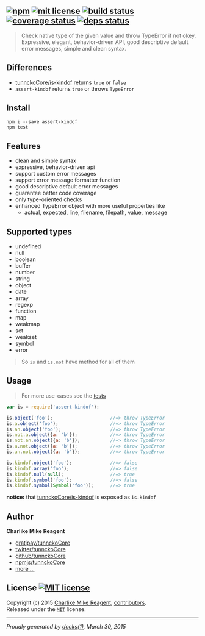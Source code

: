 ## [![npm][npmjs-img]][npmjs-url] [![mit license][license-img]][license-url] [![build status][travis-img]][travis-url] [![coverage status][coveralls-img]][coveralls-url] [![deps status][daviddm-img]][daviddm-url]

> Check native type of the given value and throw TypeError if not okey. Expressive, elegant, behavior-driven API, good descriptive default error messages, simple and clean syntax.

## Differences
- [tunnckoCore/is-kindof](https://github.com/tunnckoCore/is-kindof) returns `true` or `false`
- `assert-kindof` returns `true` or throws `TypeError`


## Install
```
npm i --save assert-kindof
npm test
```


## Features
- clean and simple syntax
- expressive, behavior-driven api
- support custom error messages
- support error message formatter function
- good descriptive default error messages
- guarantee better code coverage
- only type-oriented checks
- enhanced TypeError object with more useful properties like
  + actual, expected, line, filename, filepath, value, message


## Supported types
- undefined
- null
- boolean
- buffer
- number
- string
- object
- date
- array
- regexp
- function
- map
- weakmap
- set
- weakset
- symbol
- error

> So `is` and `is.not` have method for all of them

## Usage
> For more use-cases see the [tests](./test.js)

```js
var is = require('assert-kindof');

is.object('foo');                     //=> throw TypeError
is.a.object('foo');                   //=> throw TypeError
is.an.object('foo');                  //=> throw TypeError
is.not.a.object({a: 'b'});            //=> throw TypeError
is.not.an.object({a: 'b'});           //=> throw TypeError
is.a.not.object({a: 'b'});            //=> throw TypeError
is.an.not.object({a: 'b'});           //=> throw TypeError

is.kindof.object('foo');              //=> false
is.kindof.array('foo');               //=> false
is.kindof.null(null);                 //=> true
is.kindof.symbol('foo');              //=> false
is.kindof.symbol(Symbol('foo'));      //=> true
```
**notice:** that [tunnckoCore/is-kindof](https://github.com/tunnckoCore/is-kindof) is exposed as `is.kindof`


## Author
**Charlike Mike Reagent**
+ [gratipay/tunnckoCore][author-gratipay]
+ [twitter/tunnckoCore][author-twitter]
+ [github/tunnckoCore][author-github]
+ [npmjs/tunnckoCore][author-npmjs]
+ [more ...][contrib-more]


## License [![MIT license][license-img]][license-url]
Copyright (c) 2015 [Charlike Mike Reagent][contrib-more], [contributors][contrib-graf].  
Released under the [`MIT`][license-url] license.


[npmjs-url]: http://npm.im/assert-kindof
[npmjs-img]: https://img.shields.io/npm/v/assert-kindof.svg?style=flat&label=assert-kindof

[coveralls-url]: https://coveralls.io/r/tunnckoCore/assert-kindof?branch=master
[coveralls-img]: https://img.shields.io/coveralls/tunnckoCore/assert-kindof.svg?style=flat

[license-url]: https://github.com/tunnckoCore/assert-kindof/blob/master/license.md
[license-img]: https://img.shields.io/badge/license-MIT-blue.svg?style=flat

[travis-url]: https://travis-ci.org/tunnckoCore/assert-kindof
[travis-img]: https://img.shields.io/travis/tunnckoCore/assert-kindof.svg?style=flat

[daviddm-url]: https://david-dm.org/tunnckoCore/assert-kindof
[daviddm-img]: https://img.shields.io/david/tunnckoCore/assert-kindof.svg?style=flat

[author-gratipay]: https://gratipay.com/tunnckoCore
[author-twitter]: https://twitter.com/tunnckoCore
[author-github]: https://github.com/tunnckoCore
[author-npmjs]: https://npmjs.org/~tunnckocore

[contrib-more]: http://j.mp/1stW47C
[contrib-graf]: https://github.com/tunnckoCore/assert-kindof/graphs/contributors

***

_Proudly generated by [docks(1)](https://github.com/tunnckoCore), March 30, 2015_